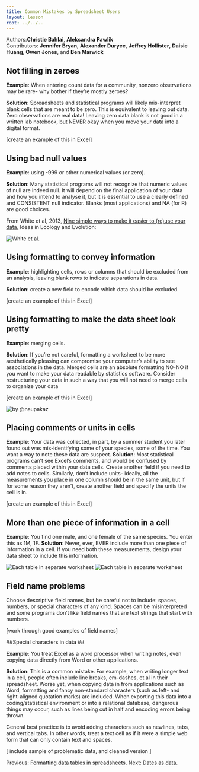```yaml
---
title: Common Mistakes by Spreadsheet Users
layout: lesson
root: ../../..
---
```

Authors:**Christie Bahlai**, **Aleksandra Pawlik**<br>
Contributors: **Jennifer Bryan**, **Alexander Duryee**, **Jeffrey Hollister**, **Daisie Huang**, **Owen Jones**, and
**Ben Marwick**

## Not filling in zeroes ##
**Example**: When entering count data for a community, nonzero observations may be rare- why bother if they’re mostly zeroes?

**Solution**: Spreadsheets and statistical programs will likely mis-interpret blank cells that are meant to be zero. This is equivalent to leaving out data. Zero observations are real data! Leaving zero data blank is not good in a written lab notebook, but NEVER okay when you move your data into a digital format.

[create an example of this in Excel]
## Using bad null values ##
**Example**: using -999 or other numerical values (or zero).

**Solution**: Many statistical programs will not recognize that numeric values of null are indeed null. It will depend on the final application of your data and how you intend to analyse it, but it is essential to use a clearly defined and CONSISTENT null indicator. Blanks (most applications) and NA (for R) are good choices.

From White et al, 2013, [Nine simple ways to make it easier to (re)use your data.](http://library.queensu.ca/ojs/index.php/IEE/article/view/4608/4898) Ideas in Ecology and Evolution:

![White et al.](./../images/3_white_table_1.jpg)
## Using formatting to convey information ##
**Example**: highlighting cells, rows or columns that should be excluded from an analysis, leaving blank rows to indicate separations in data.

**Solution**: create a new field to encode which data should be excluded.

[create an example of this in Excel]

## Using formatting to make the data sheet look pretty ##
**Example**: merging cells. 

**Solution**: If you’re not careful, formatting a worksheet to be more aesthetically pleasing can compromise your computer’s ability to see associations in the data. Merged cells are an absolute formatting NO-NO if you want to make your data readable by statistics software. Consider restructuring your data in such a way that you will not need to merge cells to organize your data

[create an example of this in Excel]

![by @naupakaz](https://raw.githubusercontent.com/cbahlai/datacarpentry/master/lessons/excel/images/4_merged_cells.jpg)


## Placing comments or units in cells ##
**Example**: Your data was collected, in part, by a summer student you later found out was mis-identifying some of your species, some of the time. You want a way to note these data are suspect.
**Solution**: Most statistical programs can’t see Excel’s comments, and would be confused by comments placed within your data cells. Create another field if you need to add notes to cells. Similarly, don’t include units- ideally, all the measurements you place in one column should be in the same unit, but if for some reason they aren’t, create another field and specify the units the cell is in.

[create an example of this in Excel]

## More than one piece of information in a cell ##
**Example**: You find one male, and one female of the same species. You enter this as 1M, 1F.
**Solution**: Never, ever, EVER include more than one piece of information in a cell. If you need both these measurements, design your data sheet to include this information.

![Each table in separate worksheet](../../../img/excel_tables_example_sk_e2_p1_wrl.png)
![Each table in separate worksheet](../../../img/excel_tables_example_sk_e2_p2.png)

## Field name problems ##
Choose descriptive field names, but be careful not to include: spaces, numbers, or special characters of any kind. Spaces can be misinterpreted and some programs don’t like field names that are text strings that start with numbers.

[work through good examples of field names]


##Special characters in data ##

**Example**: You treat Excel as a word processor when writing notes, even copying data directly from Word or other applications.

**Solution**: This is a common mistake. For example, when writing longer text in a cell, people often include line breaks, em-dashes, et al in their spreadsheet.  Worse yet, when copying data in from applications such as Word, formatting and fancy non-standard characters (such as left- and right-aligned quotation marks) are included.  When exporting this data into a coding/statistical environment or into a relational database, dangerous things may occur, such as lines being cut in half and encoding errors being thrown.

General best practice is to avoid adding characters such as newlines, tabs, and vertical tabs.  In other words, treat a text cell as if it were a simple web form that can only contain text and spaces.

[ include sample of problematic data, and cleaned version ]

Previous: [Formatting data tables in spreadsheets.](01-format-data.html) Next: [Dates as data.](03-dates-as-data.html)
